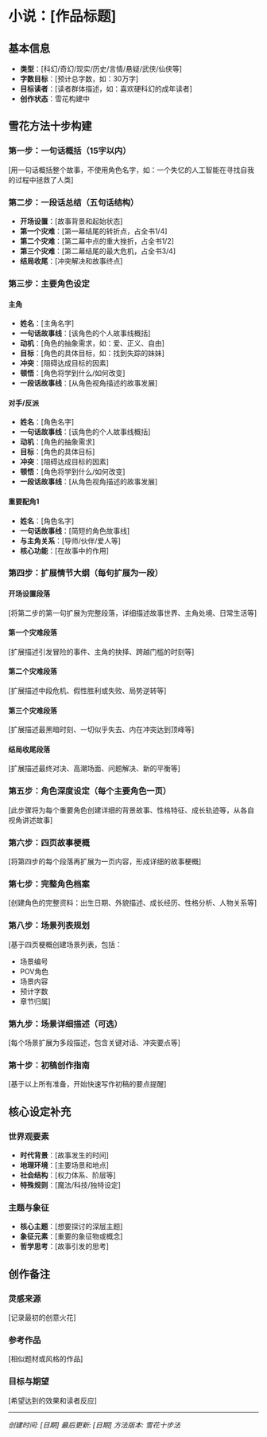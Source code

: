 # 小说：[作品标题]

## 基本信息

- **类型**：[科幻/奇幻/现实/历史/言情/悬疑/武侠/仙侠等]
- **字数目标**：[预计总字数，如：30万字]
- **目标读者**：[读者群体描述，如：喜欢硬科幻的成年读者]
- **创作状态**：雪花构建中

## 雪花方法十步构建

### 第一步：一句话概括（15字以内）

[用一句话概括整个故事，不使用角色名字，如：一个失忆的人工智能在寻找自我的过程中拯救了人类]

### 第二步：一段话总结（五句话结构）

- **开场设置**：[故事背景和起始状态]
- **第一个灾难**：[第一幕结尾的转折点，占全书1/4]
- **第二个灾难**：[第二幕中点的重大挫折，占全书1/2]
- **第三个灾难**：[第二幕结尾的最大危机，占全书3/4]
- **结局收尾**：[冲突解决和故事终点]

### 第三步：主要角色设定

#### 主角

- **姓名**：[主角名字]
- **一句话故事线**：[该角色的个人故事线概括]
- **动机**：[角色的抽象需求，如：爱、正义、自由]
- **目标**：[角色的具体目标，如：找到失踪的妹妹]
- **冲突**：[阻碍达成目标的因素]
- **顿悟**：[角色将学到什么/如何改变]
- **一段话故事线**：[从角色视角描述的故事发展]

#### 对手/反派

- **姓名**：[角色名字]
- **一句话故事线**：[该角色的个人故事线概括]
- **动机**：[角色的抽象需求]
- **目标**：[角色的具体目标]
- **冲突**：[阻碍达成目标的因素]
- **顿悟**：[角色将学到什么/如何改变]
- **一段话故事线**：[从角色视角描述的故事发展]

#### 重要配角1

- **姓名**：[角色名字]
- **一句话故事线**：[简短的角色故事线]
- **与主角关系**：[导师/伙伴/爱人等]
- **核心功能**：[在故事中的作用]

### 第四步：扩展情节大纲（每句扩展为一段）

#### 开场设置段落

[将第二步的第一句扩展为完整段落，详细描述故事世界、主角处境、日常生活等]

#### 第一个灾难段落

[扩展描述引发冒险的事件、主角的抉择、跨越门槛的时刻等]

#### 第二个灾难段落

[扩展描述中段危机、假性胜利或失败、局势逆转等]

#### 第三个灾难段落

[扩展描述最黑暗时刻、一切似乎失去、内在冲突达到顶峰等]

#### 结局收尾段落

[扩展描述最终对决、高潮场面、问题解决、新的平衡等]

### 第五步：角色深度设定（每个主要角色一页）

[此步骤将为每个重要角色创建详细的背景故事、性格特征、成长轨迹等，从各自视角讲述故事]

### 第六步：四页故事梗概

[将第四步的每个段落再扩展为一页内容，形成详细的故事梗概]

### 第七步：完整角色档案

[创建角色的完整资料：出生日期、外貌描述、成长经历、性格分析、人物关系等]

### 第八步：场景列表规划

[基于四页梗概创建场景列表，包括：

- 场景编号
- POV角色
- 场景内容
- 预计字数
- 章节归属]

### 第九步：场景详细描述（可选）

[每个场景扩展为多段描述，包含关键对话、冲突要点等]

### 第十步：初稿创作指南

[基于以上所有准备，开始快速写作初稿的要点提醒]

## 核心设定补充

### 世界观要素

- **时代背景**：[故事发生的时间]
- **地理环境**：[主要场景和地点]
- **社会结构**：[权力体系、阶层等]
- **特殊规则**：[魔法/科技/独特设定]

### 主题与象征

- **核心主题**：[想要探讨的深层主题]
- **象征元素**：[重要的象征物或概念]
- **哲学思考**：[故事引发的思考]

## 创作备注

### 灵感来源

[记录最初的创意火花]

### 参考作品

[相似题材或风格的作品]

### 目标与期望

[希望达到的效果和读者反应]

---

_创建时间: [日期]_
_最后更新: [日期]_
_方法版本: 雪花十步法_
